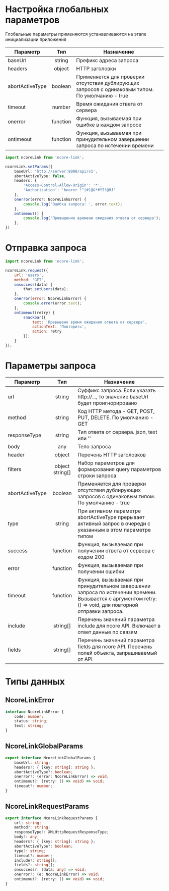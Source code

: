 # Настройка глобальных параметров

Глобальные параметры применяются устанавливаются на этапе инициализации приложения

|Параметр|Тип|Назначение|
|--------|:-:|----------|
|baseUrl|string|Префикс адреса запроса|
|headers|object|HTTP заголовки|
|abortActiveType|boolean|Применяется для проверки отсутствия дублирующих запросов с одинаковым типом. По умолчанию - true|
|timeout|number|Время ожидания ответа от сервера|
|onerror|function|Функция, вызываемая при ошибке в каждом запросе|
|ontimeout|function|Функция, вызываемая при принудительном завершении запроса по истечении времени|

``` typescript
import ncoreLink from 'ncore-link';

ncoreLink.setParams({
    baseUrl: 'http://server:8080/api/v1',
    abortActiveType: false,
    headers: {
        'Access-Control-Allow-Origin': '*',
        'Authorization': 'bearer !^(#)@&*#YI!@HJ'
    },
    onerror(error: NcoreLinkError) {
        console.log('Ошибка запроса: ', error.text);
    },
    ontimeout() {
        console.log('Превышение времени ожидания ответа от сервера');
    },
})
```

# Отправка запроса

``` javascript
import ncoreLink from 'ncore-link';

ncoreLink.request({
    url: 'users',
    method: 'GET',
    onsuccess(data) {
        that.setUsers(data);
    },
    onerror(error: NcoreLinkError) {
        console.error(error.text);
    },
    ontimeout(retry) {
        snackbar({
            text: 'Превышено время ожидания ответа от сервера',
            actionText: 'Повторить',
            action: retry
        });
    }
});
```

# Параметры запроса

|Параметр|Тип|Назначение|
|--------|:-:|----------|
|url|string|Суффикс запроса. Если указать http://..., то значение baseUrl будет проигнорировано|
|method|string|Код HTTP метода - GET, POST, PUT, DELETE. По умолчанию - GET|
|responseType|string|Тип ответа от сервера. json, text или ''|
|body|any|Тело запроса|
|header|object|Перечень HTTP заголовков|
|filters|object string[]|Набор параметров для формирования query параметров строки запроса|
|abortActiveType|boolean|Применяется для проверки отсутствия дублирующих запросов с одинаковым типом. По умолчанию - true|
|type|string|При активном параметре abortActiveType прерывает активный запрос в очереди с указанным в этом параметре типом|
|success|function|Функция, вызываемая при получении ответа от сервера с кодом 200|
|error|function|Функция, вызываемая при получении ошибки|
|timeout|function|Функция, вызываемая при принудительном завершении запроса по истечении времени. Вызывается с аргументом retry: () => void, для повторной отправки запроса.|
|include|string[]|Перечень значений параметра include для ncore API. Включает в ответ данные по связям|
|fields|string[]|Перечень значений параметра fields для ncore API. Перечень полей объекта, запрашиваемый от API|

# Типы данных

## NcoreLinkError

``` typescript
interface NcoreLinkError {
    code: number;
    status: string;
    text: string;  
}
```

## NcoreLinkGlobalParams

``` typescript
export interface NcoreLinkGlobalParams {
    baseUrl: string;
    headers?: { [key: string]: string };
    abortActiveType?: boolean;
    onerror?: (error: NcoreLinkError) => void;
    ontimeout?: (retry: () => void) => void;
    timeout?: number;
}
```

## NcoreLinkRequestParams

``` typescript
export interface NcoreLinkRequestParams {
    url: string;
    method?: string;
    responseType?: XMLHttpRequestResponseType;
    body?: any;
    headers?: { [key: string]: string };
    abortActiveType?: boolean;
    type?: string;
    timeout?: number;
    include?: string[];
    fields?: string[];
    onsuccess?: (data: any) => void;
    onerror?: (e: NcoreLinkError) => void;
    ontimeout?: (retry: () => void) => void;
}
```